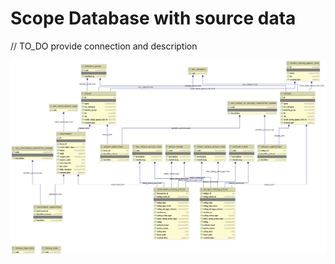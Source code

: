# Scope Database with source data
// TO_DO provide connection and description

![DB Schema](../images/DDL_SEC_DB.png)